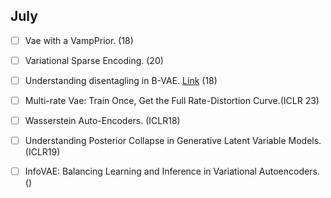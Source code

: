 ## July
- [ ] Vae with a VampPrior. (18)

- [ ] Variational Sparse Encoding. (20)

- [ ] Understanding disentagling in B-VAE. [Link](https://wandb.ai/arpastrana/beta_vae/reports/Disentangling-Variational-Autoencoders--VmlldzozNDQ3MDk) (18)

- [ ] Multi-rate Vae: Train Once, Get the Full Rate-Distortion Curve.(ICLR 23)

- [ ] Wasserstein Auto-Encoders. (ICLR18)

- [ ] Understanding Posterior Collapse in Generative Latent Variable Models. (ICLR19)

- [ ] InfoVAE: Balancing Learning and Inference in Variational Autoencoders. ()